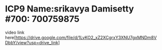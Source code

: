 # ICP9 Name:srikavya Damisetty #700: 700759875
video link here[https://drive.google.com/file/d/1LvKO2_xZ2XCgrxY3XNU7gxMNDm8VDbbY/view?usp=drive_link]
